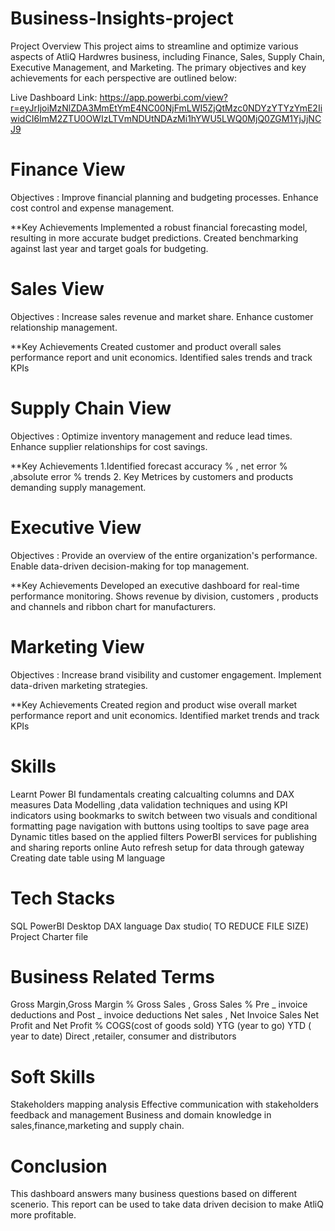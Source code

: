 # Business-Insights-project
Project Overview
This project aims to streamline and optimize various aspects of AtliQ Hardwres business, including Finance, Sales, Supply Chain, Executive Management, and Marketing. The primary objectives and key achievements for each perspective are outlined below:

Live Dashboard Link:  https://app.powerbi.com/view?r=eyJrIjoiMzNlZDA3MmEtYmE4NC00NjFmLWI5ZjQtMzc0NDYzYTYzYmE2IiwidCI6ImM2ZTU0OWIzLTVmNDUtNDAzMi1hYWU5LWQ0MjQ0ZGM1YjJjNCJ9

# Finance View
Objectives :
Improve financial planning and budgeting processes.
Enhance cost control and expense management.

**Key Achievements
Implemented a robust financial forecasting model, resulting in more accurate budget predictions.
Created benchmarking against last year and target goals for budgeting.

# Sales View
Objectives :
Increase sales revenue and market share.
Enhance customer relationship management.

**Key Achievements
Created customer and product overall sales performance report and unit economics.
Identified sales trends and track KPIs

# Supply Chain View
Objectives :
Optimize inventory management and reduce lead times.
Enhance supplier relationships for cost savings.

**Key Achievements
1.Identified forecast accuracy % , net error % ,absolute error % trends 2. Key Metrices by customers and products demanding supply management.

# Executive View
Objectives :
Provide an overview of the entire organization's performance.
Enable data-driven decision-making for top management.

**Key Achievements
Developed an executive dashboard for real-time performance monitoring.
Shows revenue by division, customers , products and channels and ribbon chart for manufacturers.

# Marketing View
Objectives :
Increase brand visibility and customer engagement.
Implement data-driven marketing strategies.

**Key Achievements
Created region and product wise overall market performance report and unit economics.
Identified market trends and track KPIs

# Skills
Learnt Power BI fundamentals
creating calcualting columns and DAX measures
Data Modelling ,data validation techniques and using KPI indicators
using bookmarks to switch between two visuals and conditional formatting
page navigation with buttons
using tooltips to save page area
Dynamic titles based on the applied filters
PowerBI services for publishing and sharing reports online
Auto refresh setup for data through gateway
Creating date table using M language

# Tech Stacks
SQL
PowerBI Desktop
DAX language
Dax studio( TO REDUCE FILE SIZE)
Project Charter file

# Business Related Terms
Gross Margin,Gross Margin %
Gross Sales , Gross Sales %
Pre _ invoice deductions and Post _ invoice deductions
Net sales , Net Invoice Sales
Net Profit and Net Profit %
COGS(cost of goods sold)
YTG (year to go)
YTD ( year to date)
Direct ,retailer, consumer and distributors

# Soft Skills
Stakeholders mapping analysis
Effective communication with stakeholders feedback and management
Business and domain knowledge in sales,finance,marketing and supply chain.

# Conclusion
This dashboard answers many business questions based on different scenerio.
This report can be used to take data driven decision to make AtliQ more profitable.
